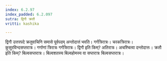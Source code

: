 ```yaml
---
index: 6.2.97
index_padded: 6.2.097
sutra: द्विगौ क्रतौ
vritti: kashika

---
```

द्विगौ उत्तरपदे क्रतुवाचिनि समासे पूर्वपदम् अन्तोदात्तं भवति। गर्गत्रिरात्रः। चरकत्रिरात्रः। कुसुरविन्दसप्तरात्रः। गर्गाणां त्रिरात्रः गर्गत्रिरात्रः। द्विगौ इति किम्? अतिरात्रः। अचश्चित्वा दन्तोदात्तः। क्रतौ इति किम्? बिल्वसप्तरात्रः। बिल्वशतस्य बिल्वहोमस्य वा सप्तरात्रः बिल्वसप्तरात्रः।